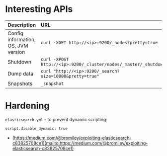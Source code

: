 # Interesting APIs

Description                         | URL
:---------------------------------- | :--------------------------------------------------------------
Config information, OS, JVM version | `curl -XGET http://<ip>:9200/_nodes?pretty=true`
Shutdown                            | `curl -XPOST http://<ip>:9200/_cluster/nodes/_master/_shutdown`
Dump data                           | `curl "http://<ip>:9200/_search?size=10000&pretty=true"`
Snapshots                           | `_snapshot`

# Hardening

`elasticsearch.yml` - to prevent dynamic scripting:

```
script.disable_dynamic: true
```

- [https://medium.com/@bromiley/exploiting-elasticsearch-c83825708ce1](mailto:https://medium.com/@bromiley/exploiting-elasticsearch-c83825708ce1)
